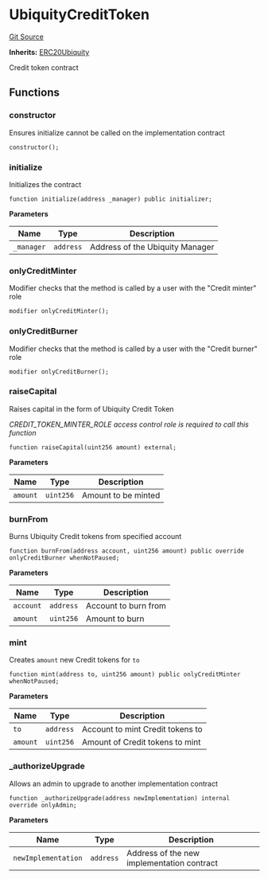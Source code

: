 # UbiquityCreditToken
[Git Source](https://github.com/ubiquity/ubiquity-dollar/blob/501e69f1c1c7c1a4291867db587c06a5387026e0/src/dollar/core/UbiquityCreditToken.sol)

**Inherits:**
[ERC20Ubiquity](/src/dollar/core/ERC20Ubiquity.sol/abstract.ERC20Ubiquity.md)

Credit token contract


## Functions
### constructor

Ensures initialize cannot be called on the implementation contract


```solidity
constructor();
```

### initialize

Initializes the contract


```solidity
function initialize(address _manager) public initializer;
```
**Parameters**

|Name|Type|Description|
|----|----|-----------|
|`_manager`|`address`|Address of the Ubiquity Manager|


### onlyCreditMinter

Modifier checks that the method is called by a user with the "Credit minter" role


```solidity
modifier onlyCreditMinter();
```

### onlyCreditBurner

Modifier checks that the method is called by a user with the "Credit burner" role


```solidity
modifier onlyCreditBurner();
```

### raiseCapital

Raises capital in the form of Ubiquity Credit Token

*CREDIT_TOKEN_MINTER_ROLE access control role is required to call this function*


```solidity
function raiseCapital(uint256 amount) external;
```
**Parameters**

|Name|Type|Description|
|----|----|-----------|
|`amount`|`uint256`|Amount to be minted|


### burnFrom

Burns Ubiquity Credit tokens from specified account


```solidity
function burnFrom(address account, uint256 amount) public override onlyCreditBurner whenNotPaused;
```
**Parameters**

|Name|Type|Description|
|----|----|-----------|
|`account`|`address`|Account to burn from|
|`amount`|`uint256`|Amount to burn|


### mint

Creates `amount` new Credit tokens for `to`


```solidity
function mint(address to, uint256 amount) public onlyCreditMinter whenNotPaused;
```
**Parameters**

|Name|Type|Description|
|----|----|-----------|
|`to`|`address`|Account to mint Credit tokens to|
|`amount`|`uint256`|Amount of Credit tokens to mint|


### _authorizeUpgrade

Allows an admin to upgrade to another implementation contract


```solidity
function _authorizeUpgrade(address newImplementation) internal override onlyAdmin;
```
**Parameters**

|Name|Type|Description|
|----|----|-----------|
|`newImplementation`|`address`|Address of the new implementation contract|


